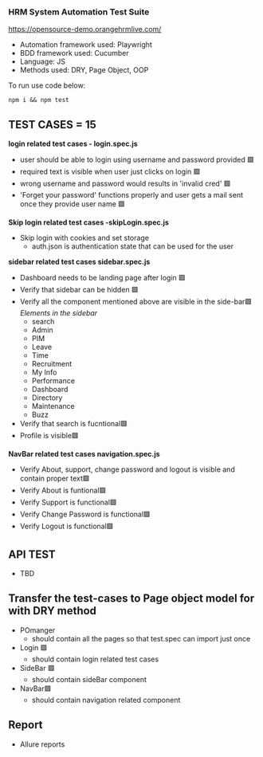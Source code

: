 ### HRM System Automation Test Suite

https://opensource-demo.orangehrmlive.com/


- Automation framework used: Playwright
- BDD framework used: Cucumber
- Language: JS
- Methods used: DRY, Page Object, OOP

To run use code below:

```
npm i && npm test

```



## TEST CASES = 15  

**login related test cases - login.spec.js**
- user should be able to login using username and password provided 🟩
- required text is visible when user just clicks on login 🟩
- wrong username and password would results in 'invalid cred' 🟩
- 'Forget your password' functions properly and user gets a mail sent once they provide user name 🟩

**Skip login related test cases -skipLogin.spec.js**
- Skip login with cookies and set storage
    - auth.json is authentication state that can be used for the user

**sidebar related test cases sidebar.spec.js**
- Dashboard needs to be landing page after login 🟩
- Verify that sidebar can be hidden 🟩
- Verify all the component mentioned above are visible in the side-bar🟩
_Elements in the sidebar_
    - search
    - Admin
    - PIM
    - Leave
    - Time
    - Recruitment
    - My Info
    - Performance
    - Dashboard
    - Directory
    - Maintenance
    - Buzz
- Verify that search is fucntional🟩
- Profile is visible🟩


**NavBar related test cases navigation.spec.js**
- Verify About, support, change password and logout is visible and contain proper text🟩
- Verify About is funtional🟩
- Verify Support is functional🟩
- Verify Change Password is functional🟩
- Verify Logout is functional🟩


## API TEST
- TBD

## Transfer the test-cases to Page object model for with DRY method
- POmanger 
    - should contain all the pages so that test.spec can import just once
- Login 🟩
    - should contain login related test cases
- SideBar 🟩
    - should contain sideBar component
- NavBar🟩
    - should contain navigation related component

## Report
- Allure reports



